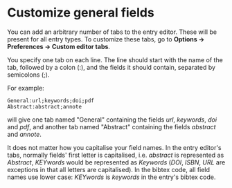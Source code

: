 # Customize general fields

You can add an arbitrary number of tabs to the entry editor. These will be present for all entry types. To customize these tabs, go to **Options → Preferences → Custom editor tabs**.

You specify one tab on each line. The line should start with the name of the tab, followed by a colon (:), and the fields it should contain, separated by semicolons (;).

For example:

```csv
General:url;keywords;doi;pdf
Abstract:abstract;annote
```

will give one tab named "General" containing the fields _url_, _keywords_, _doi_ and _pdf_, and another tab named "Abstract" containing the fields _abstract_ and _annote_.

It does not matter how you capitalise your field names. In the entry editor's tabs, normally fields' first letter is capitalised, i.e. _abstract_ is represented as _Abstract_, _KEYwords_ would be represented as _Keywords_ (_DOI_, _ISBN_, _URL_ are exceptions in that all letters are capitalised). In the bibtex code, all field names use lower case: _KEYwords_ is _keywords_ in the entry's bibtex code.
